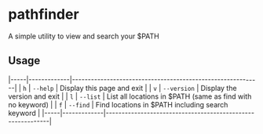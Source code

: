 # pathfinder
A simple utility to view and search your $PATH 

## Usage
|-----|-------------|------------------------------------------------------------|
| `h` | `--help`    | Display this page and exit                                 |
| `v` | `--version` | Display the version and exit                               |
| `l` | `--list`    | List all locations in $PATH (same as find with no keyword) |
| `f` | `--find`    | Find locations in $PATH including search keyword           |
|-----|-------------|------------------------------------------------------------|
